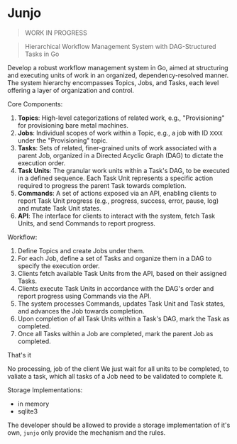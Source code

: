 # Junjo 

> WORK IN PROGRESS

> Hierarchical Workflow Management System with DAG-Structured Tasks in Go

Develop a robust workflow management system in Go, aimed at structuring and executing units of work in an organized, dependency-resolved manner. The system hierarchy encompasses Topics, Jobs, and Tasks, each level offering a layer of organization and control.

Core Components:

1. **Topics**: High-level categorizations of related work, e.g., "Provisioning" for provisioning bare metal machines.
2. **Jobs**: Individual scopes of work within a Topic, e.g., a job with ID `XXXX` under the "Provisioning" topic.
3. **Tasks**: Sets of related, finer-grained units of work associated with a parent Job, organized in a Directed Acyclic Graph (DAG) to dictate the execution order.
4. **Task Units**: The granular work units within a Task's DAG, to be executed in a defined sequence. Each Task Unit represents a specific action required to progress the parent Task towards completion.
5. **Commands**: A set of actions exposed via an API, enabling clients to report Task Unit progress (e.g., progress, success, error, pause, log) and mutate Task Unit states.
6. **API**: The interface for clients to interact with the system, fetch Task Units, and send Commands to report progress.

Workflow:

1. Define Topics and create Jobs under them.
2. For each Job, define a set of Tasks and organize them in a DAG to specify the execution order.
3. Clients fetch available Task Units from the API, based on their assigned Tasks.
4. Clients execute Task Units in accordance with the DAG's order and report progress using Commands via the API.
5. The system processes Commands, updates Task Unit and Task states, and advances the Job towards completion.
6. Upon completion of all Task Units within a Task's DAG, mark the Task as completed.
7. Once all Tasks within a Job are completed, mark the parent Job as completed.

That's it

No processing, job of the client
We just wait for all units to be completed, to valiate a task, which all tasks of a Job need to be validated to complete it.

Storage Implementations:
- in memory
- sqlite3

The developer should be allowed to provide a storage implementation of it's own, `junjo` only provide the mechanism and the rules.
